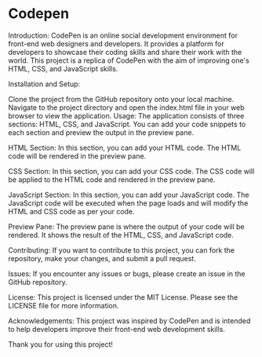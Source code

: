 # Codepen
Introduction:
CodePen is an online social development environment for front-end web designers and developers. It provides a platform for developers to showcase their coding skills and share their work with the world. This project is a replica of CodePen with the aim of improving one's HTML, CSS, and JavaScript skills.

Installation and Setup:

Clone the project from the GitHub repository onto your local machine.
Navigate to the project directory and open the index.html file in your web browser to view the application.
Usage:
The application consists of three sections: HTML, CSS, and JavaScript. You can add your code snippets to each section and preview the output in the preview pane.

HTML Section:
In this section, you can add your HTML code. The HTML code will be rendered in the preview pane.

CSS Section:
In this section, you can add your CSS code. The CSS code will be applied to the HTML code and rendered in the preview pane.

JavaScript Section:
In this section, you can add your JavaScript code. The JavaScript code will be executed when the page loads and will modify the HTML and CSS code as per your code.

Preview Pane:
The preview pane is where the output of your code will be rendered. It shows the result of the HTML, CSS, and JavaScript code.

Contributing:
If you want to contribute to this project, you can fork the repository, make your changes, and submit a pull request.

Issues:
If you encounter any issues or bugs, please create an issue in the GitHub repository.

License:
This project is licensed under the MIT License. Please see the LICENSE file for more information.

Acknowledgements:
This project was inspired by CodePen and is intended to help developers improve their front-end web development skills.

Thank you for using this project!
